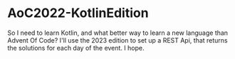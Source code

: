 # AoC2022-KotlinEdition
So I need to learn Kotlin, and what better way to learn a new language than Advent Of Code? I'll use the 2023 edition to set up a REST Api, that returns the solutions for each day of the event. I hope.
